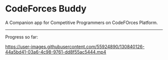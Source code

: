 # CodeForces Buddy

A Companion app for Competitive Programmers on CodeFOrces Platform.

___
Progress so far:


https://user-images.githubusercontent.com/55924890/130840126-44a5bd41-03a6-4c98-9761-dd8f55ac5444.mp4


